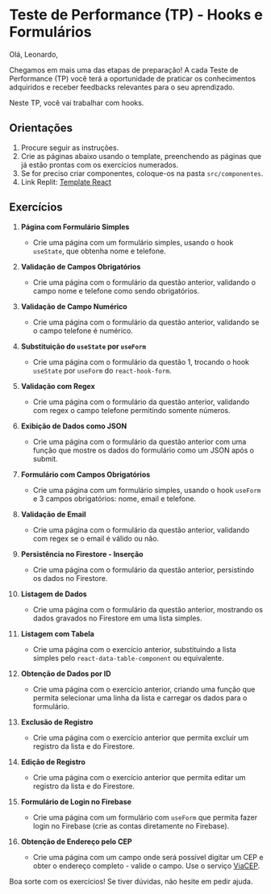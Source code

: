 # Teste de Performance (TP) - Hooks e Formulários

Olá, Leonardo,

Chegamos em mais uma das etapas de preparação! A cada Teste de Performance (TP) você terá a oportunidade de praticar os conhecimentos adquiridos e receber feedbacks relevantes para o seu aprendizado.

Neste TP, você vai trabalhar com hooks.

## Orientações

1. Procure seguir as instruções.
2. Crie as páginas abaixo usando o template, preenchendo as páginas que já estão prontas com os exercícios numerados.
3. Se for preciso criar componentes, coloque-os na pasta `src/componentes`.
4. Link Replit: [Template React](https://replit.com/@replitadmin3/TemplateReact)

## Exercícios

1. **Página com Formulário Simples**
   - Crie uma página com um formulário simples, usando o hook `useState`, que obtenha nome e telefone.

2. **Validação de Campos Obrigatórios**
   - Crie uma página com o formulário da questão anterior, validando o campo nome e telefone como sendo obrigatórios.

3. **Validação de Campo Numérico**
   - Crie uma página com o formulário da questão anterior, validando se o campo telefone é numérico.

4. **Substituição do `useState` por `useForm`**
   - Crie uma página com o formulário da questão 1, trocando o hook `useState` por `useForm` do `react-hook-form`.

5. **Validação com Regex**
   - Crie uma página com o formulário da questão anterior, validando com regex o campo telefone permitindo somente números.

6. **Exibição de Dados como JSON**
   - Crie uma página com o formulário da questão anterior com uma função que mostre os dados do formulário como um JSON após o submit.

7. **Formulário com Campos Obrigatórios**
   - Crie uma página com um formulário simples, usando o hook `useForm` e 3 campos obrigatórios: nome, email e telefone.

8. **Validação de Email**
   - Crie uma página com o formulário da questão anterior, validando com regex se o email é válido ou não.

9. **Persistência no Firestore - Inserção**
   - Crie uma página com o formulário da questão anterior, persistindo os dados no Firestore.

10. **Listagem de Dados**
    - Crie uma página com o formulário da questão anterior, mostrando os dados gravados no Firestore em uma lista simples.

11. **Listagem com Tabela**
    - Crie uma página com o exercício anterior, substituindo a lista simples pelo `react-data-table-component` ou equivalente.

12. **Obtenção de Dados por ID**
    - Crie uma página com o exercício anterior, criando uma função que permita selecionar uma linha da lista e carregar os dados para o formulário.

13. **Exclusão de Registro**
    - Crie uma página com o exercício anterior que permita excluir um registro da lista e do Firestore.

14. **Edição de Registro**
    - Crie uma página com o exercício anterior que permita editar um registro da lista e do Firestore.

15. **Formulário de Login no Firebase**
    - Crie uma página com um formulário com `useForm` que permita fazer login no Firebase (crie as contas diretamente no Firebase).

16. **Obtenção de Endereço pelo CEP**
    - Crie uma página com um campo onde será possível digitar um CEP e obter o endereço completo - valide o campo. Use o serviço [ViaCEP](https://viacep.com.br/).

Boa sorte com os exercícios! Se tiver dúvidas, não hesite em pedir ajuda.
